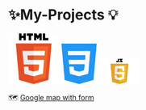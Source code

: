 # ✨My-Projects 💡 

<img src="html-tutorial.png" width ="100px"><img src="mycss.png" width ="80px"><img src="JavaScript-Logo.png" width="80px">




 🗺️ <a href="https://manishdeveloper333.github.io/web-template-by-table/form google map.html">Google map with form</a>
